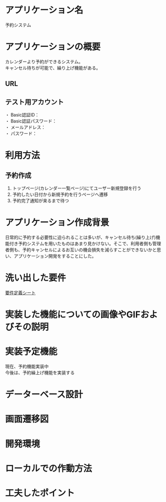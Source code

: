 # アプリケーション名  
予約システム
# アプリケーションの概要  
カレンダーより予約ができるシステム。  
キャンセル待ちが可能で、繰り上げ機能がある。

## URL  
  
## テスト用アカウント  
・ Basic認証ID：  
・ Basic認証パスワード：  
・ メールアドレス：  
・ パスワード：  

# 利用方法  
## 予約作成  
1.  トップページ(カレンダー一覧ページ)にてユーザー新規登録を行う  
2.  予約したい日付から新規予約を行うページへ遷移  
3.  予約完了通知が来るまで待つ
  

# アプリケーション作成背景  
日常的に予約する必要性に迫られることは多いが、キャンセル待ち(繰り上げ)機能付き予約システムを用いたものはあまり見かけない。そこで、利用者側も管理者側も、予約キャンセルによるお互いの機会損失を減らすことができないかと思い、アプリケーション開発をすることにした。

# 洗い出した要件  
[要件定義シート](https://docs.google.com/spreadsheets/d/1JxuHxtgxb6sjIqMncXIaa-YYWlBpI6oSt5ym809dFUo/edit)  
  
# 実装した機能についての画像やGIFおよびその説明  

# 実装予定機能  
現在、予約機能実装中  
今後は、予約繰上げ機能を実装する  
  
# データーベース設計  

# 画面遷移図  

# 開発環境  

# ローカルでの作動方法  

# 工夫したポイント  
  



